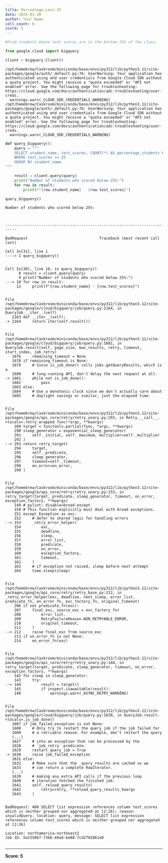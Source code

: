 ```yaml
---
title: Percentage-Less-25
date: 2025-01-20
author: Your Name
cell_count: 6
score: 5
---
```


```python
#Find students whose test scores are in the bottom 25% of the class.
```


```python
from google.cloud import bigquery
```


```python
client = bigquery.Client()
```

    /opt/homebrew/Caskroom/miniconda/base/envs/py312/lib/python3.12/site-packages/google/auth/_default.py:76: UserWarning: Your application has authenticated using end user credentials from Google Cloud SDK without a quota project. You might receive a "quota exceeded" or "API not enabled" error. See the following page for troubleshooting: https://cloud.google.com/docs/authentication/adc-troubleshooting/user-creds. 
      warnings.warn(_CLOUD_SDK_CREDENTIALS_WARNING)
    /opt/homebrew/Caskroom/miniconda/base/envs/py312/lib/python3.12/site-packages/google/auth/_default.py:76: UserWarning: Your application has authenticated using end user credentials from Google Cloud SDK without a quota project. You might receive a "quota exceeded" or "API not enabled" error. See the following page for troubleshooting: https://cloud.google.com/docs/authentication/adc-troubleshooting/user-creds. 
      warnings.warn(_CLOUD_SDK_CREDENTIALS_WARNING)



```python
def query_bigquery():
    query = """
    SELECT student_name, test_scores, COUNT(*) AS percentage_students FROM `plucky-order-444214-g8.student_data.student_data_madhuri`
    WHERE test_scores <= 25
    GROUP BY student_name
"""

    result = client.query(query)
    print("Number of students who scored below 25%:")
    for row in result:
        print(f"{row.student_name} - {row.test_scores}")
```


```python
query_bigquery()
```

    Number of students who scored below 25%:



    ---------------------------------------------------------------------------

    BadRequest                                Traceback (most recent call last)

    Cell In[31], line 1
    ----> 1 query_bigquery()


    Cell In[30], line 10, in query_bigquery()
          8 result = client.query(query)
          9 print("Number of students who scored below 25%:")
    ---> 10 for row in result:
         11     print(f"{row.student_name} - {row.test_scores}")


    File /opt/homebrew/Caskroom/miniconda/base/envs/py312/lib/python3.12/site-packages/google/cloud/bigquery/job/query.py:2164, in QueryJob.__iter__(self)
       2163 def __iter__(self):
    -> 2164     return iter(self.result())


    File /opt/homebrew/Caskroom/miniconda/base/envs/py312/lib/python3.12/site-packages/google/cloud/bigquery/job/query.py:1681, in QueryJob.result(self, page_size, max_results, retry, timeout, start_index, job_retry)
       1676     remaining_timeout = None
       1678 if remaining_timeout is None:
       1679     # Since is_job_done() calls jobs.getQueryResults, which is a
       1680     # long-running API, don't delay the next request at all.
    -> 1681     while not is_job_done():
       1682         pass
       1683 else:
       1684     # Use a monotonic clock since we don't actually care about
       1685     # daylight savings or similar, just the elapsed time.


    File /opt/homebrew/Caskroom/miniconda/base/envs/py312/lib/python3.12/site-packages/google/api_core/retry/retry_unary.py:293, in Retry.__call__.<locals>.retry_wrapped_func(*args, **kwargs)
        289 target = functools.partial(func, *args, **kwargs)
        290 sleep_generator = exponential_sleep_generator(
        291     self._initial, self._maximum, multiplier=self._multiplier
        292 )
    --> 293 return retry_target(
        294     target,
        295     self._predicate,
        296     sleep_generator,
        297     timeout=self._timeout,
        298     on_error=on_error,
        299 )


    File /opt/homebrew/Caskroom/miniconda/base/envs/py312/lib/python3.12/site-packages/google/api_core/retry/retry_unary.py:153, in retry_target(target, predicate, sleep_generator, timeout, on_error, exception_factory, **kwargs)
        149 # pylint: disable=broad-except
        150 # This function explicitly must deal with broad exceptions.
        151 except Exception as exc:
        152     # defer to shared logic for handling errors
    --> 153     _retry_error_helper(
        154         exc,
        155         deadline,
        156         sleep,
        157         error_list,
        158         predicate,
        159         on_error,
        160         exception_factory,
        161         timeout,
        162     )
        163     # if exception not raised, sleep before next attempt
        164     time.sleep(sleep)


    File /opt/homebrew/Caskroom/miniconda/base/envs/py312/lib/python3.12/site-packages/google/api_core/retry/retry_base.py:212, in _retry_error_helper(exc, deadline, next_sleep, error_list, predicate_fn, on_error_fn, exc_factory_fn, original_timeout)
        206 if not predicate_fn(exc):
        207     final_exc, source_exc = exc_factory_fn(
        208         error_list,
        209         RetryFailureReason.NON_RETRYABLE_ERROR,
        210         original_timeout,
        211     )
    --> 212     raise final_exc from source_exc
        213 if on_error_fn is not None:
        214     on_error_fn(exc)


    File /opt/homebrew/Caskroom/miniconda/base/envs/py312/lib/python3.12/site-packages/google/api_core/retry/retry_unary.py:144, in retry_target(target, predicate, sleep_generator, timeout, on_error, exception_factory, **kwargs)
        142 for sleep in sleep_generator:
        143     try:
    --> 144         result = target()
        145         if inspect.isawaitable(result):
        146             warnings.warn(_ASYNC_RETRY_WARNING)


    File /opt/homebrew/Caskroom/miniconda/base/envs/py312/lib/python3.12/site-packages/google/cloud/bigquery/job/query.py:1630, in QueryJob.result.<locals>.is_job_done()
       1607 if job_failed_exception is not None:
       1608     # Only try to restart the query job if the job failed for
       1609     # a retriable reason. For example, don't restart the query
       (...)
       1627     # into an exception that can be processed by the
       1628     # `job_retry` predicate.
       1629     restart_query_job = True
    -> 1630     raise job_failed_exception
       1631 else:
       1632     # Make sure that the _query_results are cached so we
       1633     # can return a complete RowIterator.
       (...)
       1639     # making any extra API calls if the previous loop
       1640     # iteration fetched the finished job.
       1641     self._reload_query_results(
       1642         retry=retry, **reload_query_results_kwargs
       1643     )


    BadRequest: 400 SELECT list expression references column test_scores which is neither grouped nor aggregated at [2:26]; reason: invalidQuery, location: query, message: SELECT list expression references column test_scores which is neither grouped nor aggregated at [2:26]
    
    Location: northamerica-northeast2
    Job ID: 5e235067-736b-49ad-be88-7cd2f92861e0




```python

```


---
**Score: 5**

